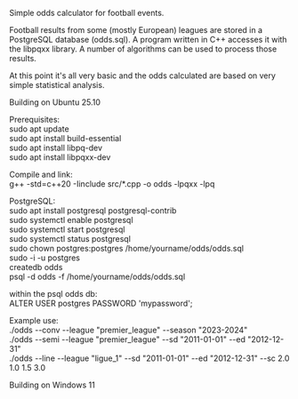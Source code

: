 Simple odds calculator for football events.

Football results from some (mostly European) leagues are stored in a PostgreSQL database (odds.sql). A program written in C++ accesses it with the libpqxx library. A number of algorithms can be used to process those results.

At this point it's all very basic and the odds calculated are based on very simple statistical analysis.

Building on Ubuntu 25.10

Prerequisites:  
sudo apt update  
sudo apt install build-essential  
sudo apt install libpq-dev  
sudo apt install libpqxx-dev

Compile and link:  
g++ -std=c++20 -Iinclude src/*.cpp -o odds -lpqxx -lpq

PostgreSQL:  
sudo apt install postgresql postgresql-contrib  
sudo systemctl enable postgresql  
sudo systemctl start postgresql  
sudo systemctl status postgresql  
sudo chown postgres:postgres /home/yourname/odds/odds.sql  
sudo -i -u postgres  
createdb odds  
psql -d odds -f /home/yourname/odds/odds.sql

within the psql odds db:  
ALTER USER postgres PASSWORD 'mypassword';

  
Example use:  
./odds --conv --league "premier_league" --season "2023-2024"  
./odds --semi --league "premier_league" --sd "2011-01-01" --ed "2012-12-31"  
./odds --line --league "ligue_1" --sd "2011-01-01" --ed "2012-12-31" --sc 2.0 1.0 1.5 3.0

Building on Windows 11
